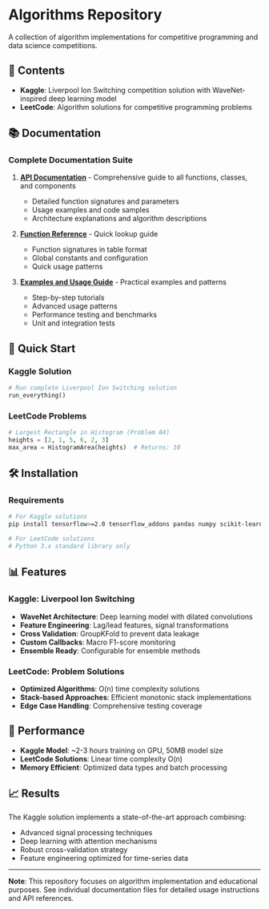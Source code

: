 # Algorithms Repository

A collection of algorithm implementations for competitive programming and data science competitions.

## 📁 Contents

- **Kaggle**: Liverpool Ion Switching competition solution with WaveNet-inspired deep learning model
- **LeetCode**: Algorithm solutions for competitive programming problems

## 📚 Documentation

### Complete Documentation Suite

1. **[API Documentation](API_DOCUMENTATION.md)** - Comprehensive guide to all functions, classes, and components
   - Detailed function signatures and parameters
   - Usage examples and code samples
   - Architecture explanations and algorithm descriptions

2. **[Function Reference](FUNCTION_REFERENCE.md)** - Quick lookup guide
   - Function signatures in table format
   - Global constants and configuration
   - Quick usage patterns

3. **[Examples and Usage Guide](EXAMPLES.md)** - Practical examples and patterns
   - Step-by-step tutorials
   - Advanced usage patterns
   - Performance testing and benchmarks
   - Unit and integration tests

## 🚀 Quick Start

### Kaggle Solution
```python
# Run complete Liverpool Ion Switching solution
run_everything()
```

### LeetCode Problems
```python
# Largest Rectangle in Histogram (Problem 84)
heights = [2, 1, 5, 6, 2, 3]
max_area = HistogramArea(heights)  # Returns: 10
```

## 🛠 Installation

### Requirements
```bash
# For Kaggle solutions
pip install tensorflow>=2.0 tensorflow_addons pandas numpy scikit-learn

# For LeetCode solutions  
# Python 3.x standard library only
```

## 📊 Features

### Kaggle: Liverpool Ion Switching
- **WaveNet Architecture**: Deep learning model with dilated convolutions
- **Feature Engineering**: Lag/lead features, signal transformations
- **Cross Validation**: GroupKFold to prevent data leakage
- **Custom Callbacks**: Macro F1-score monitoring
- **Ensemble Ready**: Configurable for ensemble methods

### LeetCode: Problem Solutions
- **Optimized Algorithms**: O(n) time complexity solutions
- **Stack-based Approaches**: Efficient monotonic stack implementations
- **Edge Case Handling**: Comprehensive testing coverage

## 🎯 Performance

- **Kaggle Model**: ~2-3 hours training on GPU, 50MB model size
- **LeetCode Solutions**: Linear time complexity O(n)
- **Memory Efficient**: Optimized data types and batch processing

## 📈 Results

The Kaggle solution implements a state-of-the-art approach combining:
- Advanced signal processing techniques
- Deep learning with attention mechanisms  
- Robust cross-validation strategy
- Feature engineering optimized for time-series data

---

**Note**: This repository focuses on algorithm implementation and educational purposes. See individual documentation files for detailed usage instructions and API references.